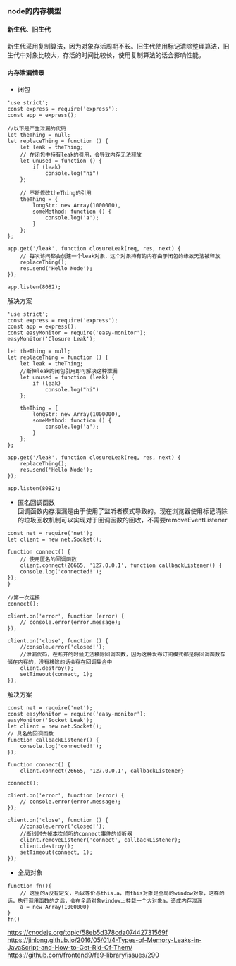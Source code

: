 ### node的内存模型
#### 新生代、旧生代
新生代采用复制算法，因为对象存活周期不长。旧生代使用标记清除整理算法，旧生代中对象比较大，存活的时间比较长，使用复制算法的话会影响性能。

#### 内存泄漏情景
+ 闭包
```
'use strict';
const express = require('express');
const app = express();

//以下是产生泄漏的代码
let theThing = null;
let replaceThing = function () {
    let leak = theThing;
    // 在闭包中持有leak的引用，会导致内存无法释放
    let unused = function () {
        if (leak)
            console.log("hi")
    };
    
    // 不断修改theThing的引用
    theThing = {
        longStr: new Array(1000000),
        someMethod: function () {
            console.log('a');
        }
    };
};

app.get('/leak', function closureLeak(req, res, next) {
    // 每次访问都会创建一个leak对象，这个对象持有的内存由于闭包的缘故无法被释放
    replaceThing();
    res.send('Hello Node');
});

app.listen(8082);
```
解决方案
```
'use strict';
const express = require('express');
const app = express();
const easyMonitor = require('easy-monitor');
easyMonitor('Closure Leak');

let theThing = null;
let replaceThing = function () {
    let leak = theThing;
    //断掉leak的闭包引用即可解决这种泄漏
    let unused = function (leak) {
        if (leak)
            console.log("hi")
    };

    theThing = {
        longStr: new Array(1000000),
        someMethod: function () {
            console.log('a');
        }
    };
};

app.get('/leak', function closureLeak(req, res, next) {
    replaceThing();
    res.send('Hello Node');
});

app.listen(8082);
```
+ 匿名回调函数<br/>
回调函数内存泄漏是由于使用了监听者模式导致的。现在浏览器使用标记清除的垃圾回收机制可以实现对于回调函数的回收，不需要removeEventListener
```
const net = require('net');
let client = new net.Socket();

function connect() {
    // 使用匿名的回调函数
    client.connect(26665, '127.0.0.1', function callbackListener() {
    console.log('connected!');
});
}

//第一次连接
connect();

client.on('error', function (error) {
    // console.error(error.message);
});

client.on('close', function () {
    //console.error('closed!');
    //泄漏代码，在断开的时候无法移除回调函数，因为这种发布订阅模式都是将回调函数存储在内存的，没有移除的话会存在回调集合中
    client.destroy();
    setTimeout(connect, 1);
});
```
解决方案
```
const net = require('net');
const easyMonitor = require('easy-monitor');
easyMonitor('Socket Leak');
let client = new net.Socket();
// 具名的回调函数
function callbackListener() {
    console.log('connected!');
});

function connect() {
    client.connect(26665, '127.0.0.1', callbackListener}

connect();

client.on('error', function (error) {
    // console.error(error.message);
});

client.on('close', function () {
    //console.error('closed!');
    //断线时去掉本次侦听的connect事件的侦听器
    client.removeListener('connect', callbackListener);
    client.destroy();
    setTimeout(connect, 1);
});
```
+ 全局对象
```
function fn(){
    // 这里的a没有定义，所以等价与this.a，而this对象是全局的window对象，这样的话，执行调用函数的之后，会在全局对象window上挂载一个大对象a，造成内存泄漏
    a = new Array(1000000)
}
fn()
```
<a>https://cnodejs.org/topic/58eb5d378cda07442731569f</a>
<a>https://jinlong.github.io/2016/05/01/4-Types-of-Memory-Leaks-in-JavaScript-and-How-to-Get-Rid-Of-Them/</a>
<a>https://github.com/frontend9/fe9-library/issues/290</a>
